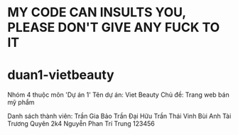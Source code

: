 # MY CODE CAN INSULTS YOU, PLEASE DON'T GIVE ANY FUCK TO IT
 
 # duan1-vietbeauty
Nhóm 4 thuộc môn 'Dự án 1'
Tên dự án: Viet Beauty
Chủ đề: Trang web bán mỹ phẩm

Danh sách thành viên:
Trần Gia Bảo
Trần Đại Hữu
Trần Thái Vinh
Bùi Anh Tài
Trương Quyên 2k4
Nguyễn Phan Trí Trung 123456
